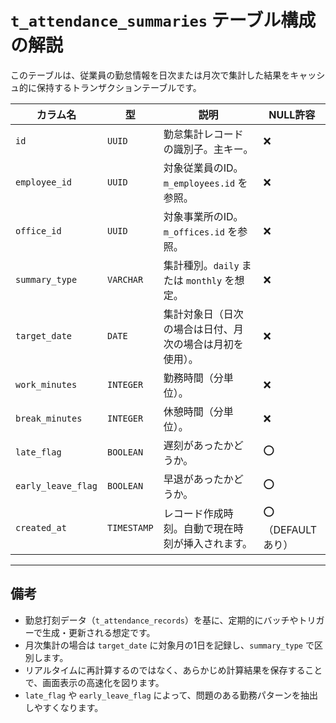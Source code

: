 # `t_attendance_summaries` テーブル構成の解説

このテーブルは、従業員の勤怠情報を日次または月次で集計した結果をキャッシュ的に保持するトランザクションテーブルです。

| カラム名           | 型          | 説明                                                   | NULL許容 |
|--------------------|-------------|----------------------------------------------------------|----------|
| `id`               | `UUID`      | 勤怠集計レコードの識別子。主キー。                     | ❌       |
| `employee_id`      | `UUID`      | 対象従業員のID。`m_employees.id` を参照。               | ❌       |
| `office_id`        | `UUID`      | 対象事業所のID。`m_offices.id` を参照。                 | ❌       |
| `summary_type`     | `VARCHAR`   | 集計種別。`daily` または `monthly` を想定。             | ❌       |
| `target_date`      | `DATE`      | 集計対象日（日次の場合は日付、月次の場合は月初を使用）。| ❌       |
| `work_minutes`     | `INTEGER`   | 勤務時間（分単位）。                                    | ❌       |
| `break_minutes`    | `INTEGER`   | 休憩時間（分単位）。                                    | ❌       |
| `late_flag`        | `BOOLEAN`   | 遅刻があったかどうか。                                  | ⭕       |
| `early_leave_flag` | `BOOLEAN`   | 早退があったかどうか。                                  | ⭕       |
| `created_at`       | `TIMESTAMP` | レコード作成時刻。自動で現在時刻が挿入されます。       | ⭕（DEFAULTあり） |

---

## 備考

- 勤怠打刻データ（`t_attendance_records`）を基に、定期的にバッチやトリガーで生成・更新される想定です。
- 月次集計の場合は `target_date` に対象月の1日を記録し、`summary_type` で区別します。
- リアルタイムに再計算するのではなく、あらかじめ計算結果を保存することで、画面表示の高速化を図ります。
- `late_flag` や `early_leave_flag` によって、問題のある勤務パターンを抽出しやすくなります。
